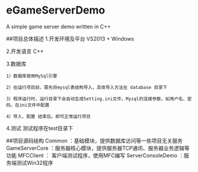 # eGameServerDemo
A simple game server demo written in C++

##项目总体描述
1.开发环境及平台
	VS2013 + Windows

2.开发语言
	C++

3.数据库

	1）数据库使用MySql引擎
	
	2）在运行项目前，需先将mysql表结构导入，具体导入方法在 database 目录下
	
	3）程序运行时，运行目录下会自动生成Setting.ini文件，Mysql的连接参数，如用户名、密码，在ini文件中配置
	
	4）导入、配置 结束后，即可正常运行项目
	

4.测试
	测试程序在test目录下

	
##项目源码结构
	Common ：基础模块，提供数据库访问等一些项目无关服务
	GameServerCore ：服务器核心模块，提供服务器TCP通讯、服务器业务逻辑等功能
	MFCClient ： 客户端测试程序，使用MFC编写
	ServerConsoleDemo ：服务端测试Win32程序

